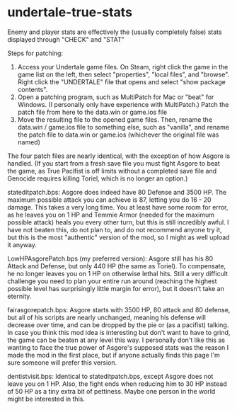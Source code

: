 # undertale-true-stats
Enemy and player stats are effectively the (usually completely false) stats displayed through "CHECK" and "STAT"

Steps for patching:
1. Access your Undertale game files. On Steam, right click the game in the game list on the left, then select "properties", "local files", and "browse". Right click the "UNDERTALE" file that opens and select "show package contents".
2. Open a patching program, such as MultiPatch for Mac or "beat" for Windows. (I personally only have experience with MultiPatch.) Patch the patch file from here to the data.win or game.ios file
3. Move the resulting file to the opened game files. Then, rename the data.win / game.ios file to something else, such as "vanilla", and rename the patch file to data.win or game.ios (whichever the original file was named)



The four patch files are nearly identical, with the exception of how Asgore is handled. (If you start from a fresh save file you must fight Asgore to beat the game, as True Pacifist is off limits without a completed save file and Genocide requires killing Toriel, which is no longer an option.)

stateditpatch.bps: Asgore does indeed have 80 Defense and 3500 HP. The maximum possible attack you can achieve is 87, letting you do 16 - 20 damage. This takes a very long time. You at least have some room for error, as he leaves you on 1 HP and Temmie Armor (needed for the maximum possible attack) heals you every other turn, but this is still incredibly awful. I have not beaten this, do not plan to, and do not recommend anyone try it, but this is the most "authentic" version of the mod, so I might as well upload it anyway.

LowHPAsgorePatch.bps (my preferred version): Asgore still has his 80 Attack and Defense, but only 440 HP (the same as Toriel). To compensate, he no longer leaves you on 1 HP on otherwise lethal hits. Still a very difficult challenge you need to plan your entire run around (reaching the highest possible level has surprisingly little margin for error), but it doesn't take an eternity.

fairasgorepatch.bps: Asgore starts with 3500 HP, 80 attack and 80 defense, but all of his scripts are nearly unchanged, meaning his defense will decrease over time, and can be dropped by the pie or (as a pacifist) talking. In case you think this mod idea is interesting but don't want to have to grind, the game can be beaten at any level this way. I personally don't like this as wanting to face the true power of Asgore's supposed stats was the reason I made the mod in the first place, but if anyone actually finds this page I'm sure someone will prefer this version.

dentistvisit.bps: Identical to stateditpatch.bps, except Asgore does not leave you on 1 HP. Also, the fight ends when reducing him to 30 HP instead of 50 HP as a tiny extra bit of pettiness. Maybe one person in the world might be interested in this. 
